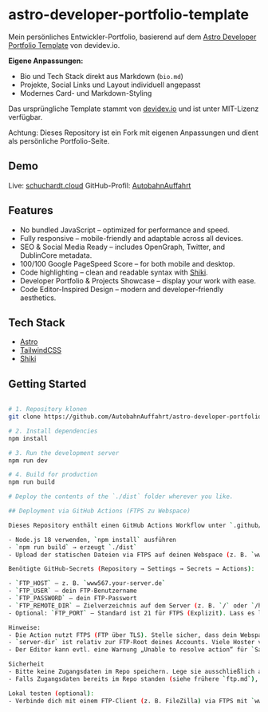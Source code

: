 
# astro-developer-portfolio-template

Mein persönliches Entwickler-Portfolio, basierend auf dem [Astro Developer Portfolio Template](https://github.com/devidevio/astro-developer-portfolio) von devidev.io.

**Eigene Anpassungen:**

- Bio und Tech Stack direkt aus Markdown (`bio.md`)
- Projekte, Social Links und Layout individuell angepasst
- Modernes Card- und Markdown-Styling

Das ursprüngliche Template stammt von [devidev.io](https://devidev.io) und ist unter MIT-Lizenz verfügbar.

Achtung: Dieses Repository ist ein Fork mit eigenen Anpassungen und dient als persönliche Portfolio-Seite.

## Demo

Live: [schuchardt.cloud](https://schuchardt.cloud)
GitHub-Profil: [AutobahnAuffahrt](https://github.com/AutobahnAuffahrt)

## Features

- No bundled JavaScript – optimized for performance and speed.
- Fully responsive – mobile-friendly and adaptable across all devices.
- SEO & Social Media Ready – includes OpenGraph, Twitter, and DublinCore metadata.
- 100/100 Google PageSpeed Score – for both mobile and desktop.
- Code highlighting – clean and readable syntax with [Shiki](https://github.com/shikijs/shiki).
- Developer Portfolio & Projects Showcase – display your work with ease.
- Code Editor-Inspired Design – modern and developer-friendly aesthetics.

## Tech Stack

- [Astro](https://astro.build/)
- [TailwindCSS](https://tailwindcss.com/)
- [Shiki](https://github.com/shikijs/shiki)

## Getting Started

```sh

# 1. Repository klonen
git clone https://github.com/AutobahnAuffahrt/astro-developer-portfolio-template .

# 2. Install dependencies
npm install

# 3. Run the development server
npm run dev

# 4. Build for production
npm run build

# Deploy the contents of the `./dist` folder wherever you like.

## Deployment via GitHub Actions (FTPS zu Webspace)

Dieses Repository enthält einen GitHub Actions Workflow unter `.github/workflows/deploy.yml`, der bei jedem Push auf `main` ausführt:

- Node.js 18 verwenden, `npm install` ausführen
- `npm run build` → erzeugt `./dist`
- Upload der statischen Dateien via FTPS auf deinen Webspace (z. B. `www567.your-server.de`) mit `SamKirkland/FTP-Deploy-Action`

Benötigte GitHub‑Secrets (Repository → Settings → Secrets → Actions):

- `FTP_HOST` – z. B. `www567.your-server.de`
- `FTP_USER` – dein FTP‑Benutzername
- `FTP_PASSWORD` – dein FTP‑Passwort
- `FTP_REMOTE_DIR` – Zielverzeichnis auf dem Server (z. B. `/` oder `/htdocs` – je nach Hoster‑Setup)
- Optional: `FTP_PORT` – Standard ist 21 für FTPS (Explizit). Lass es leer, wenn du den Standard verwendest.

Hinweise:
- Die Action nutzt FTPS (FTP über TLS). Stelle sicher, dass dein Webspace FTPS unterstützt (bei klassischen Hosting‑Paketen üblich).
- `server-dir` ist relativ zur FTP‑Root deines Accounts. Viele Hoster verwenden ein Web‑Root wie `/htdocs` oder `/public_html`. Prüfe das in deinem Hosting‑Panel oder Client.
- Der Editor kann evtl. eine Warnung „Unable to resolve action“ für `SamKirkland/FTP-Deploy-Action` zeigen. In GitHub Actions läuft die Action unter `@v4` regulär.

Sicherheit
- Bitte keine Zugangsdaten im Repo speichern. Lege sie ausschließlich als GitHub‑Secrets an.
- Falls Zugangsdaten bereits im Repo standen (siehe frühere `ftp.md`), ändere das Passwort im Hosting‑Panel und committe keine Klartext‑Daten mehr.

Lokal testen (optional):
- Verbinde dich mit einem FTP‑Client (z. B. FileZilla) via FTPS mit `www567.your-server.de` und prüfe, welches Zielverzeichnis dem Web‑Root entspricht. Setze `FTP_REMOTE_DIR` entsprechend.
```
